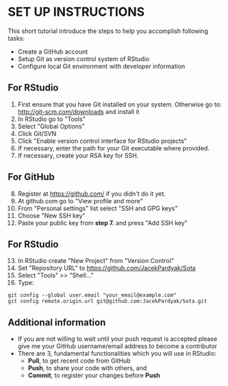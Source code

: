 # SET UP INSTRUCTIONS
This short tutorial introduce the steps to help you accomplish following tasks:
* Create a GitHub account
* Setup Git as version control system of RStudio
* Configure local Git environment with developer information

## For RStudio
1. First ensure that you have Git installed on your system. Otherwise go to:
 http://git-scm.com/downloads and install it
2. In RStudio go to "Tools"
3. Select "Global Options"
4. Click Git/SVN
5. Click "Enable version control interface for RStudio projects"
6. If necessary, enter the path for your Git executable where provided.
7. If necessary, create your RSA key for SSH.

## For GitHub
8. Register at https://github.com/ if you didn't do it yet.
9. At github.com go to "View profile and more"
10. From "Personal settings" list select "SSH and GPG keys"
11. Choose "New SSH key"
12. Paste your public key from **step 7.** and press "Add SSH key"

## For RStudio
13. In RStudio create "New Project" from "Version Control"
14. Set "Repository URL" to https://github.com/JacekPardyak/Sota
15. Select "Tools" >> "Shell..."
16. Type:
```
git config --global user.email "your_email@example.com"
git config remote.origin.url git@github.com:JacekPardyak/Sota.git
```
## Additional information
- If you are not willing to wait until your push request is accepted please give me your GitHub username/email address to become a contributor
- There are 3, fundamental functionalities which you will use in RStudio:
  + **Pull**, to get recent code from GitHub
  + **Push**, to share your code with others, and
  + **Commit**, to register your changes before **Push**
